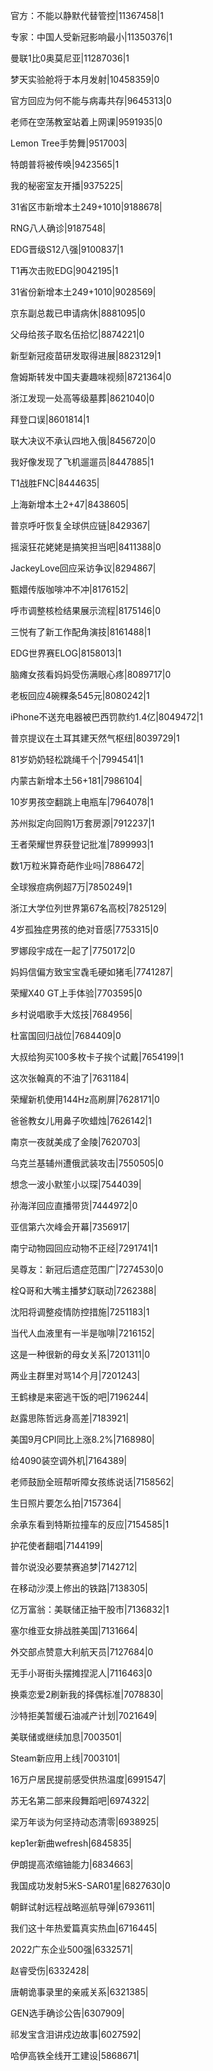 官方：不能以静默代替管控|11367458|1

专家：中国人受新冠影响最小|11350376|1

曼联1比0奥莫尼亚|11287036|1

梦天实验舱将于本月发射|10458359|0

官方回应为何不能与病毒共存|9645313|0

老师在空荡教室站着上网课|9591935|0

Lemon Tree手势舞|9517003|

特朗普将被传唤|9423565|1

我的秘密室友开播|9375225|

31省区市新增本土249+1010|9188678|

RNG八人确诊|9187548|

EDG晋级S12八强|9100837|1

T1再次击败EDG|9042195|1

31省份新增本土249+1010|9028569|

京东副总裁已申请病休|8881095|0

父母给孩子取名伍拾忆|8874221|0

新型新冠疫苗研发取得进展|8823129|1

詹姆斯转发中国夫妻趣味视频|8721364|0

浙江发现一处高等级墓葬|8621040|0

拜登口误|8601814|1

联大决议不承认四地入俄|8456720|0

我好像发现了飞机遛遛员|8447885|1

T1战胜FNC|8444635|

上海新增本土2+47|8438605|

普京呼吁恢复全球供应链|8429367|

摇滚狂花姥姥是搞笑担当吧|8411388|0

JackeyLove回应采访争议|8294867|

甄嬛传版咖啡冲不冲|8176152|

呼市调整核检结果展示流程|8175146|0

三悦有了新工作配角演技|8161488|1

EDG世界赛ELOG|8158013|1

脑瘫女孩看妈妈受伤满眼心疼|8089717|0

老板回应4碗粿条545元|8080242|1

iPhone不送充电器被巴西罚款约1.4亿|8049472|1

普京提议在土耳其建天然气枢纽|8039729|1

81岁奶奶轻松跳绳千个|7994541|1

内蒙古新增本土56+181|7986104|

10岁男孩空翻跳上电瓶车|7964078|1

苏州拟定向回购1万套房源|7912237|1

王者荣耀世界获登记批准|7899993|1

数1万粒米算奇葩作业吗|7886472|

全球猴痘病例超7万|7850249|1

浙江大学位列世界第67名高校|7825129|

4岁孤独症男孩的绝对音感|7753315|0

罗娜段宇成在一起了|7750172|0

妈妈信偏方致宝宝毳毛硬如猪毛|7741287|

荣耀X40 GT上手体验|7703595|0

乡村说唱歌手大炫技|7684956|

杜富国回归战位|7684409|0

大叔给狗买100多枚卡子挨个试戴|7654199|1

这次张翰真的不油了|7631184|

荣耀新机使用144Hz高刷屏|7628171|0

爸爸教女儿用鼻子吹蜡烛|7626142|1

南京一夜就美成了金陵|7620703|

乌克兰基辅州遭俄武装攻击|7550505|0

想念一波小默笙小以琛|7544039|

孙海洋回应直播带货|7444972|0

亚信第六次峰会开幕|7356917|

南宁动物园回应动物不正经|7291741|1

吴尊友：新冠后遗症范围广|7274530|0

栓Q哥和大嘴主播梦幻联动|7262388|

沈阳将调整疫情防控措施|7251183|1

当代人血液里有一半是咖啡|7216152|

这是一种很新的母女关系|7201311|0

两业主群里对骂14个月|7201243|

王鹤棣是来密逃干饭的吧|7196244|

赵露思陈哲远身高差|7183921|

美国9月CPI同比上涨8.2%|7168980|

给4090装空调外机|7164389|

老师鼓励全班帮听障女孩练说话|7158562|

生日照片要怎么拍|7157364|

余承东看到特斯拉撞车的反应|7154585|1

护花使者翻唱|7144199|

普尔说没必要禁赛追梦|7142712|

在移动沙漠上修出的铁路|7138305|

亿万富翁：美联储正抽干股市|7136832|1

塞尔维亚女排战胜美国|7131664|

外交部点赞意大利航天员|7127684|0

无手小哥街头摆摊捏泥人|7116463|0

换乘恋爱2刷新我的择偶标准|7078830|

沙特拒美暂缓石油减产计划|7021649|

美联储或继续加息|7003501|

Steam新应用上线|7003101|

16万户居民提前感受供热温度|6991547|

苏无名第二部来段舞蹈吧|6974322|

梁万年谈为何坚持动态清零|6938925|

kep1er新曲wefresh|6845835|

伊朗提高浓缩铀能力|6834663|

我国成功发射5米S-SAR01星|6827630|0

朝鲜试射远程战略巡航导弹|6793611|

我们这十年热爱篇真实热血|6716445|

2022广东企业500强|6332571|

赵睿受伤|6332428|

唐朝诡事录里的亲戚关系|6321385|

GEN选手确诊公告|6307909|

祁发宝含泪讲戍边故事|6027592|

哈伊高铁全线开工建设|5868671|


